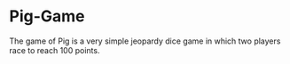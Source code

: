 # Pig-Game
The game of Pig is a very simple jeopardy dice game in which two players race to reach 100 points.
